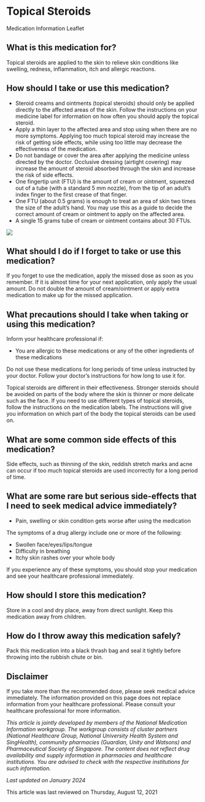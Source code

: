 # Topical Steroids

Medication Information Leaflet

What is this medication for?
----------------------------

Topical steroids are applied to the skin to relieve skin conditions like swelling, redness, inflammation, itch and allergic reactions.

How should I take or use this medication?
-----------------------------------------

* Steroid creams and ointments (topical steroids) should only be applied directly to the affected areas of the skin. Follow the instructions on your medicine label for information on how often you should apply the topical steroid.
* Apply a thin layer to the affected area and stop using when there are no more symptoms. Applying too much topical steroid may increase the risk of getting side effects, while using too little may decrease the effectiveness of the medication.
* Do not bandage or cover the area after applying the medicine unless directed by the doctor. Occlusive dressing (airtight covering) may increase the amount of steroid absorbed through the skin and increase the risk of side effects.
* One fingertip unit (FTU) is the amount of cream or ointment, squeezed out of a tube (with a standard 5 mm nozzle), from the tip of an adult’s index finger to the first crease of that finger.
* One FTU (about 0.5 grams) is enough to treat an area of skin two times the size of the adult’s hand. You may use this as a guide to decide the correct amount of cream or ointment to apply on the affected area.
* A single 15 grams tube of cream or ointment contains about 30 FTUs.

![](https://ch-api.healthhub.sg/api/public/content/55cafcc55f9045b894b019ea53b396de?v=289aee97)

What should I do if I forget to take or use this medication?
------------------------------------------------------------

If you forget to use the medication, apply the missed dose as soon as you remember. If it is almost time for your next application, only apply the usual amount. Do not double the amount of cream/ointment or apply extra medication to make up for the missed application.

What precautions should I take when taking or using this medication?
--------------------------------------------------------------------

Inform your healthcare professional if:

* You are allergic to these medications or any of the other ingredients of these medications

Do not use these medications for long periods of time unless instructed by your doctor. Follow your doctor’s instructions for how long to use it for.

Topical steroids are different in their effectiveness. Stronger steroids should be avoided on parts of the body where the skin is thinner or more delicate such as the face. If you need to use different types of topical steroids, follow the instructions on the medication labels. The instructions will give you information on which part of the body the topical steroids can be used on.  

What are some common side effects of this medication?
-----------------------------------------------------

Side effects, such as thinning of the skin, reddish stretch marks and acne can occur if too much topical steroids are used incorrectly for a long period of time.

What are some rare but serious side-effects that I need to seek medical advice immediately?
-------------------------------------------------------------------------------------------

* Pain, swelling or skin condition gets worse after using the medication

The symptoms of a drug allergy include one or more of the following:

* Swollen face/eyes/lips/tongue
* Difficulty in breathing
* Itchy skin rashes over your whole body

If you experience any of these symptoms, you should stop your medication and see your healthcare professional immediately.

How should I store this medication?
-----------------------------------

Store in a cool and dry place, away from direct sunlight. Keep this medication away from children.

How do I throw away this medication safely?
-------------------------------------------

Pack this medication into a black thrash bag and seal it tightly before throwing into the rubbish chute or bin.

Disclaimer
----------

If you take more than the recommended dose, please seek medical advice immediately. The information provided on this page does not replace information from your healthcare professional. Please consult your healthcare professional for more information.

*This article is jointly developed by members of the National Medication Information workgroup. The workgroup consists of cluster partners (National Healthcare Group, National University Health System and SingHealth), community pharmacies (Guardian, Unity and Watsons) and Pharmaceutical Society of Singapore. The content does not reflect drug availability and supply information in pharmacies and healthcare institutions. You are advised to check with the respective institutions for such information.*

*Last updated on January 2024*

This article was last reviewed on
Thursday, August 12, 2021